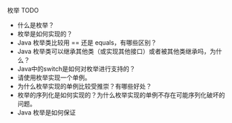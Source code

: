 枚举 TODO
- 什么是枚举？
- 枚举是如何实现的？
- Java 枚举类比较用 == 还是 equals，有哪些区别？
- Java 枚举类可以继承其他类（或实现其他接口）或者被其他类继承吗，为什么？
- Java中的switch是如何对枚举进行支持的？
- 请使用枚举实现一个单例。
- 为什么枚举实现的单例比较受推崇？有哪些好处？
- 枚举的序列化是如何实现的？为什么枚举实现的单例不存在可能序列化破坏的问题。
- Java 枚举是如何保证